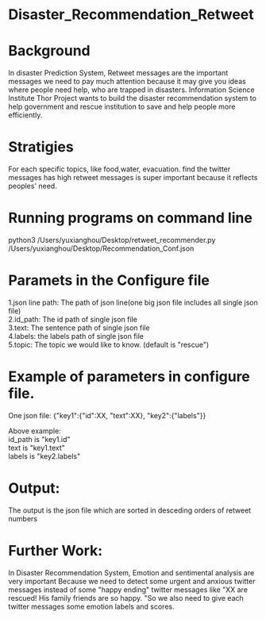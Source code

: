 # Disaster_Recommendation_Retweet

# Background   

In disaster Prediction System, Retweet messages are the important messages we need to pay much attention because it may give you ideas where people need help, who are trapped in disasters. Information Science Institute Thor Project wants to build the disaster recommendation system to help government and rescue institution to save and help people more efficiently. 



# Stratigies     

For each specific topics, like food,water, evacuation. find the twitter messages has high retweet messages is super important because it reflects peoples' need. 




# Running programs on command line   
python3 /Users/yuxianghou/Desktop/retweet_recommender.py /Users/yuxianghou/Desktop/Recommendation_Conf.json




# Paramets in the Configure file
1.json line path:  The path of json line(one big json file includes all single json file)   
2.id_path: The id path of single json file    
3.text: The sentence path of single json file   
4.labels: the labels path of single json file   
5.topic: The topic we would like to know. (default is "rescue")  

# Example of parameters in configure file. 
One json file:
{"key1":{"id":XX, "text":XX}, "key2":{"labels"}}

Above example:   
id_path is "key1.id"   
text is "key1.text"  
labels is "key2.labels"



# Output:
The output is the json file which are sorted in desceding orders of retweet numbers




# Further Work:

In Disaster Recommendation System, Emotion and sentimental analysis are very important Because we need to detect some urgent and anxious twitter messages instead of some "happy ending" twitter messages like "XX are rescued! His family friends are so happy. "So we also need to give each twitter messages some emotion labels and scores.  



















